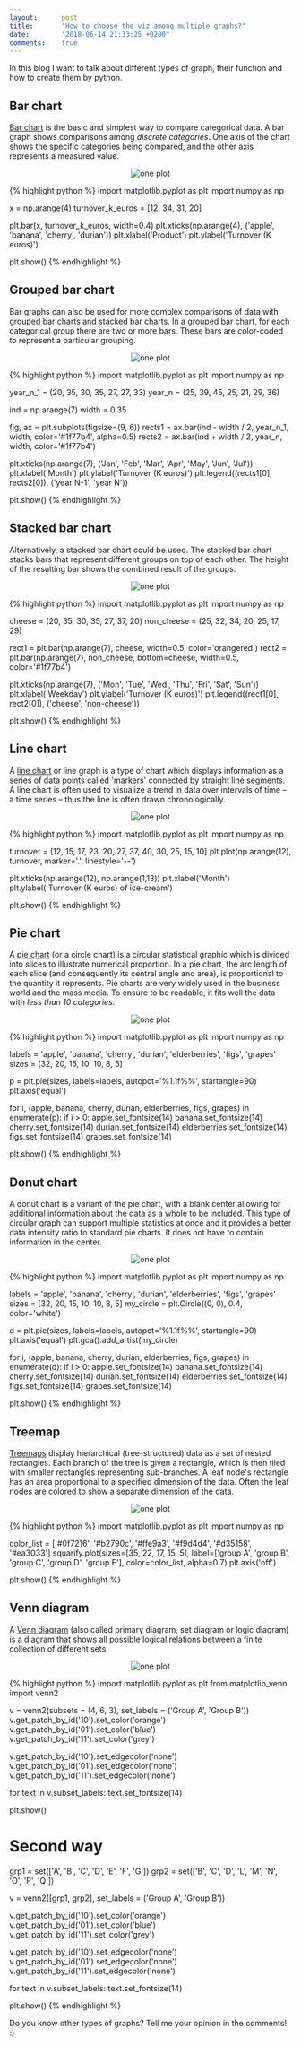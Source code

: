 ```yaml
---
layout:      post
title:       "How to choose the viz among multiple graphs?"
date:        "2018-06-14 21:33:25 +0200"
comments:    true
---
```


In this blog I want to talk about different types of graph, their function and
how to create them by python.

## Bar chart
[Bar chart][bar chart] is the basic and simplest way to compare categorical data.
A bar graph shows comparisons among _discrete categories_. One axis of the chart
shows the specific categories being compared, and the other axis represents a
measured value.

<p align="center">
  <img alt="one plot"
  src="{{ site.baseurl }}/images/20180614-bar-chart.png"/>
</p>

{% highlight python %}
import matplotlib.pyplot as plt
import numpy as np

x = np.arange(4)
turnover_k_euros = [12, 34, 31, 20]

plt.bar(x, turnover_k_euros, width=0.4)
plt.xticks(np.arange(4), ('apple', 'banana', 'cherry', 'durian'))
plt.xlabel('Product')
plt.ylabel('Turnover (K euros)')

plt.show()
{% endhighlight %}

## Grouped bar chart
Bar graphs can also be used for more complex comparisons of data with grouped
bar charts and stacked bar charts. In a grouped bar chart, for each categorical
group there are two or more bars. These bars are color-coded to represent a
particular grouping.

<p align="center">
  <img alt="one plot"
  src="{{ site.baseurl }}/images/20180614-grp-bar-chart.png"/>
</p>

{% highlight python %}
import matplotlib.pyplot as plt
import numpy as np

year_n_1 = (20, 35, 30, 35, 27, 27, 33)
year_n = (25, 39, 45, 25, 21, 29, 36)

ind = np.arange(7)
width = 0.35

fig, ax = plt.subplots(figsize=(9, 6))
rects1 = ax.bar(ind - width / 2, year_n_1,
                width, color='#1f77b4', alpha=0.5)
rects2 = ax.bar(ind + width / 2, year_n,
                width, color='#1f77b4')

plt.xticks(np.arange(7),
           ('Jan', 'Feb', 'Mar', 'Apr', 'May', 'Jun', 'Jul'))
plt.xlabel('Month')
plt.ylabel('Turnover (K euros)')
plt.legend((rects1[0], rects2[0]), ('year N-1', 'year N'))

plt.show()
{% endhighlight %}

## Stacked bar chart
Alternatively, a stacked bar chart could be used. The stacked bar chart stacks
bars that represent different groups on top of each other. The height of the
resulting bar shows the combined result of the groups.

<p align="center">
  <img alt="one plot"
  src="{{ site.baseurl }}/images/20180614-stacked-bar-chart.png"/>
</p>

{% highlight python %}
import matplotlib.pyplot as plt
import numpy as np

cheese = (20, 35, 30, 35, 27, 37, 20)
non_cheese = (25, 32, 34, 20, 25, 17, 29)

rect1 = plt.bar(np.arange(7), cheese,
                width=0.5, color='orangered')
rect2 = plt.bar(np.arange(7), non_cheese, 
                bottom=cheese, width=0.5, color='#1f77b4')

plt.xticks(np.arange(7),
           ('Mon', 'Tue', 'Wed', 'Thu', 'Fri', 'Sat', 'Sun'))
plt.xlabel('Weekday')
plt.ylabel('Turnover (K euros)')
plt.legend((rect1[0], rect2[0]), ('cheese', 'non-cheese'))

plt.show()
{% endhighlight %}

## Line chart
A [line chart][line chart] or line graph is a type of chart which displays
information as a series of data points called 'markers' connected by straight
line segments. A line chart is often used to visualize a trend in data over
intervals of time – a time series – thus the line is often drawn chronologically.

<p align="center">
  <img alt="one plot"
  src="{{ site.baseurl }}/images/20180614-line-chart.png"/>
</p>

{% highlight python %}
import matplotlib.pyplot as plt
import numpy as np

turnover = [12, 15, 17, 23, 20, 27, 37, 40, 30, 25, 15, 10]
plt.plot(np.arange(12), turnover, marker='.', linestyle='--')

plt.xticks(np.arange(12), np.arange(1,13))
plt.xlabel('Month')
plt.ylabel('Turnover (K euros) of ice-cream')

plt.show()
{% endhighlight %}

## Pie chart
A [pie chart][pie chart] (or a circle chart) is a circular statistical graphic
which is divided into slices to illustrate numerical proportion. In a pie chart,
the arc length of each slice (and consequently its central angle and area), is
proportional to the quantity it represents. Pie charts are very widely used in
the business world and the mass media. To ensure to be readable, it fits well
the data with _less than 10 categories_.

<p align="center">
  <img alt="one plot"
  src="{{ site.baseurl }}/images/20180614-pie-chart.png"/>
</p>

{% highlight python %}
import matplotlib.pyplot as plt
import numpy as np

labels = 'apple', 'banana', 'cherry', 'durian', 'elderberries', 'figs', 'grapes'
sizes = [32, 20, 15, 10, 10, 8, 5]

p = plt.pie(sizes, labels=labels, autopct='%1.1f%%', startangle=90)
plt.axis('equal')

for i, (apple, banana, cherry, durian, elderberries, figs, grapes) in enumerate(p):
    if i > 0:
        apple.set_fontsize(14)
        banana.set_fontsize(14)
        cherry.set_fontsize(14)
        durian.set_fontsize(14)
        elderberries.set_fontsize(14)
        figs.set_fontsize(14)
        grapes.set_fontsize(14)

plt.show()
{% endhighlight %}

## Donut chart
A donut chart is a variant of the pie chart, with a blank center allowing for
additional information about the data as a whole to be included. This type of
circular graph can support multiple statistics at once and it provides a better
data intensity ratio to standard pie charts. It does not have to contain
information in the center.

<p align="center">
  <img alt="one plot"
  src="{{ site.baseurl }}/images/20180614-donut-chart.png"/>
</p>

{% highlight python %}
import matplotlib.pyplot as plt
import numpy as np

labels = 'apple', 'banana', 'cherry', 'durian', 'elderberries', 'figs', 'grapes'
sizes = [32, 20, 15, 10, 10, 8, 5]
my_circle = plt.Circle((0, 0), 0.4, color='white')

d = plt.pie(sizes, labels=labels, autopct='%1.1f%%', startangle=90)
plt.axis('equal')
plt.gca().add_artist(my_circle)

for i, (apple, banana, cherry, durian, elderberries, figs, grapes) in enumerate(d):
    if i > 0:
        apple.set_fontsize(14)
        banana.set_fontsize(14)
        cherry.set_fontsize(14)
        durian.set_fontsize(14)
        elderberries.set_fontsize(14)
        figs.set_fontsize(14)
        grapes.set_fontsize(14)

plt.show()
{% endhighlight %}

## Treemap
[Treemaps][treemap] display hierarchical (tree-structured) data as a set of
nested rectangles. Each branch of the tree is given a rectangle, which is then
tiled with smaller rectangles representing sub-branches. A leaf node's rectangle
has an area proportional to a specified dimension of the data. Often the leaf
nodes are colored to show a separate dimension of the data.

<p align="center">
  <img alt="one plot"
  src="{{ site.baseurl }}/images/20180614-treemap.png"/>
</p>

{% highlight python %}
import matplotlib.pyplot as plt
import numpy as np

color_list = ['#0f7216', '#b2790c', '#ffe9a3',
              '#f9d4d4', '#d35158', '#ea3033']
squarify.plot(sizes=[35, 22, 17, 15, 5],
              label=['group A', 'group B', 'group C',
                     'group D', 'group E'],
              color=color_list, alpha=0.7)
plt.axis('off')

plt.show()
{% endhighlight %}

## Venn diagram
A [Venn diagram][Venn diagram] (also called primary diagram, set diagram or
logic diagram) is a diagram that shows all possible logical relations between a
finite collection of different sets.

<p align="center">
  <img alt="one plot"
  src="{{ site.baseurl }}/images/20180614-venn-diagram.png"/>
</p>

{% highlight python %}
import matplotlib.pyplot as plt
from matplotlib_venn import venn2

v = venn2(subsets = (4, 6, 3),
          set_labels = ('Group A', 'Group B'))
v.get_patch_by_id('10').set_color('orange')
v.get_patch_by_id('01').set_color('blue')
v.get_patch_by_id('11').set_color('grey')

v.get_patch_by_id('10').set_edgecolor('none')
v.get_patch_by_id('01').set_edgecolor('none')
v.get_patch_by_id('11').set_edgecolor('none')

for text in v.subset_labels:
    text.set_fontsize(14)

plt.show()

# Second way
grp1 = set(['A', 'B', 'C', 'D', 'E', 'F', 'G'])
grp2 = set(['B', 'C', 'D', 'L', 'M', 'N', 'O', 'P', 'Q'])

v = venn2([grp1, grp2],
          set_labels = ('Group A', 'Group B'))

v.get_patch_by_id('10').set_color('orange')
v.get_patch_by_id('01').set_color('blue')
v.get_patch_by_id('11').set_color('grey')

v.get_patch_by_id('10').set_edgecolor('none')
v.get_patch_by_id('01').set_edgecolor('none')
v.get_patch_by_id('11').set_edgecolor('none')

for text in v.subset_labels:
    text.set_fontsize(14)

plt.show()
{% endhighlight %}


Do you know other types of graphs? Tell me your opinion in the comments! :) 

[bar chart]: https://en.wikipedia.org/wiki/Bar_chart
[line chart]: https://en.wikipedia.org/wiki/Line_chart
[pie chart]: https://en.wikipedia.org/wiki/Pie_chart
[treemap]: https://en.wikipedia.org/wiki/Treemapping
[Venn diagram]: https://en.wikipedia.org/wiki/Venn_diagram
